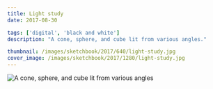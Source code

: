 ```yaml
---
title: Light study
date: 2017-08-30

tags: ['digital', 'black and white']
description: "A cone, sphere, and cube lit from various angles."

thumbnail: /images/sketchbook/2017/640/light-study.jpg
cover_image: /images/sketchbook/2017/1280/light-study.jpg
---
```


![A cone, sphere, and cube lit from various angles](/images/sketchbook/2017/960/light-study.jpg)
